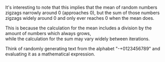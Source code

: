 It's interesting to note that this implies that the mean of random numbers zigzags narrowly around 0 (approaches 0), but the sum of those numbers zigzags widely around 0 and only ever reaches 0 when the mean does.  

This is because the calculation for the mean includes a division by the amount of numbers which always grows,  
while the calculation for the sum may vary widely between iterations.

Think of randomly generating text from the alphabet "-+0123456789" and evaluating it as a mathematical expression.  
